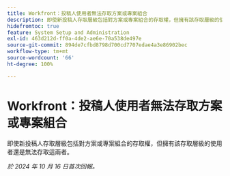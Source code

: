 ```yaml
---
title: Workfront：投稿人使用者無法存取方案或專案組合
description: 即使新投稿人存取層級包括對方案或專案組合的存取權，但擁有該存取層級的使用者還是無法存取這兩者。
hidefromtoc: true
feature: System Setup and Administration
exl-id: 463d212d-ff0a-4de2-ae6e-70a538de497e
source-git-commit: 894de7cfbd8798d700cd7707edae4a3e86902bec
workflow-type: tm+mt
source-wordcount: '66'
ht-degree: 100%

---
```


# Workfront：投稿人使用者無法存取方案或專案組合

即使新投稿人存取層級包括對方案或專案組合的存取權，但擁有該存取層級的使用者還是無法存取這兩者。

_於 2024 年 10 月 16 日首次回報。_
